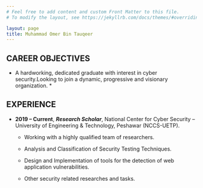 ```yaml
---
# Feel free to add content and custom Front Matter to this file.
# To modify the layout, see https://jekyllrb.com/docs/themes/#overriding-theme-defaults

layout: page
title: Muhammad Omer Bin Tauqeer
---
```


## CAREER OBJECTIVES

* A hardworking, dedicated graduate with interest in cyber security.Looking to join a dynamic, progressive and visionary organization. *

## EXPERIENCE
+ **2019 – Current**, ***Research Scholar***, National Center for Cyber Security – University of Engineering & Technology, Peshawar (NCCS-UETP).

  +	Working with a highly qualified team of researchers.

  +	Analysis and Classification of Security Testing Techniques.

  +	Design and Implementation of tools for the detection of web application vulnerabilities.

  +	Other security related researches and tasks.
